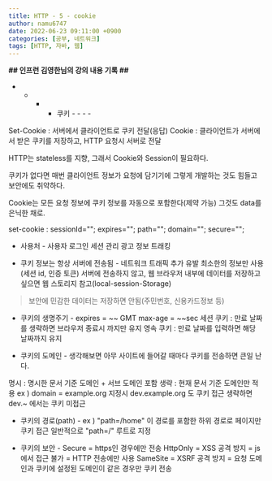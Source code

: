 ```yaml
---
title: HTTP - 5 - cookie
author: namu6747
date: 2022-06-23 09:11:00 +0900
categories: [공부, 네트워크]
tags: [HTTP, 자바, 웹]
---
```


**## 인프런 김영한님의 강의 내용 기록 ##**

- - - - 쿠키 - - - -

Set-Cookie : 서버에서 클라이언트로 쿠키 전달(응답)
Cookie : 클라이언트가 서버에서 받은 쿠키를 저장하고,
	HTTP 요청시 서버로 전달

HTTP는 stateless를 지향, 그래서 Cookie와 Session이 필요하다.

쿠키가 없다면 매번 클라이언트 정보가 요청에 담기기에
그렇게 개발하는 것도 힘들고 보안에도 취약하다.

Cookie는 모든 요청 정보에 쿠키 정보를 자동으로 포함한다(제약 가능)
그것도 data를 은닉한 채로.

set-cookie : sessionId=""; expires=""; path=""; domain=""; secure="";

- 사용처 -
사용자 로그인 세션 관리
광고 정보 트래킹

- 쿠키 정보는 항상 서버에 전송됨 -
네트워크 트래픽 추가 유발
최소한의 정보만 사용(세션 id, 인증 토큰)
서버에 전송하지 않고, 웹 브라우저 내부에 데이터를
	저장하고 싶으면 웹 스토리지 참고(local-session-Storage)

> 보안에 민감한 데이터는 저장하면 안됨(주민번호, 신용카드정보 등)

- 쿠키의 생명주기 -
expires = ~~ GMT
max-age = ~~sec
세션 쿠키 : 만료 날짜를 생략하면 브라우저 종료시 까지만 유지
영속 쿠키 : 만료 날짜를 입력하면 해당 날짜까지 유지

- 쿠키의 도메인 -
생각해보면 아무 사이트에 들어갈 때마다 쿠키를 전송하면 큰일 난다.

명시 : 명시한 문서 기준 도메인 + 서브 도메인 포함
생략 : 현재 문서 기준 도메인만 적용
ex ) domain = example.org 지정시
 dev.example.org 도 쿠키 접근
 생략하면 dev.~ 에서는 쿠키 미접근

- 쿠키의 경로(path) - 
ex ) "path=/home"
이 경로를 포함한 하위 경로로 페이지만 쿠키 접근
일반적으로 "path=/" 루트로 지정

- 쿠키의 보안 -
Secure
= https인 경우에만 전송
HttpOnly
= XSS 공격 방지
= js에서 접근 불가
= HTTP 전송에만 사용
SameSite
= XSRF 공격 방지
= 요청 도메인과 쿠키에 설정된 도메인이 같은 경우만 쿠키 전송


